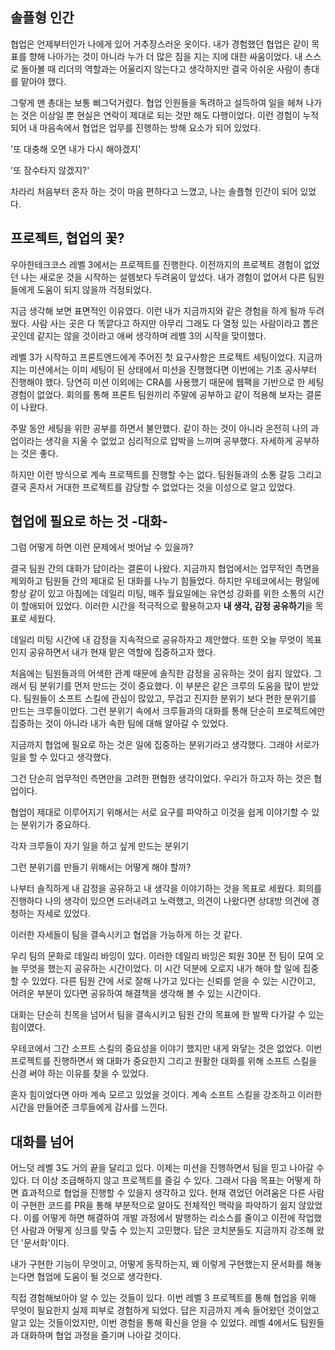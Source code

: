 ## 솔플형 인간

협업은 언제부터인가 나에게 있어 거추장스러운 옷이다. 내가 경험했던 협업은 같이 목표를 향해 나아가는 것이 아니라 누가 더 많은 짐을 지는 지에 대한 싸움이었다. 내 스스로 돌아볼 때 리더의 역할과는 어울리지 않는다고 생각하지만 결국 아쉬운 사람이 총대를 맡아야 했다.

그렇게 맨 총대는 보통 삐그덕거렸다. 협업 인원들을 독려하고 설득하여 일을 헤쳐 나가는 것은 이상일 뿐 현실은 연락이 제대로 되는 것만 해도 다행이었다. 이런 경험이 누적되어 내 마음속에서 협업은 업무를 진행하는 방해 요소가 되어 있었다.

'또 대충해 오면 내가 다시 해야겠지'

'또 잠수타지 않겠지?'

차라리 처음부터 혼자 하는 것이 마음 편하다고 느꼈고, 나는 솔플형 인간이 되어 있었다.

## 프로젝트, 협업의 꽃?

우아한테크코스 레벨 3에서는 프로젝트를 진행한다. 이전까지의 프로젝트 경험이 없었던 나는 새로운 것을 시작하는 설렘보다 두려움이 앞섰다. 내가 경험이 없어서 다른 팀원들에게 도움이 되지 않을까 걱정되었다.

지금 생각해 보면 표면적인 이유였다. 이런 내가 지금까지와 같은 경험을 하게 될까 두려웠다. 사람 사는 곳은 다 똑깥다고 하지만 아무리 그래도 다 열정 있는 사람이라고 뽑은 곳인데 같지는 않을 것이라고 애써 생각하며 레벨 3의 시작을 맞이했다.

레벨 3가 시작하고 프론트엔드에게 주어진 첫 요구사항은 프로젝트 세팅이었다. 지금까지는 미션에서는 이미 세팅이 된 상태에서 미션을 진행했다면 이번에는 기초 공사부터 진행해야 했다. 당연히 미션 이외에는 CRA를 사용했기 때문에 웹팩을 기반으로 한 세팅 경험이 없었다. 회의를 통해 프론트 팀원끼리 주말에 공부하고 같이 적용해 보자는 결론이 나왔다.

주말 동안 세팅을 위한 공부를 하면서 불안했다. 같이 하는 것이 아니라 온전히 나의 과업이라는 생각을 지울 수 없었고 심리적으로 압박을 느끼며 공부했다. 자세하게 공부하는 것은 좋다.

하지만 이런 방식으로 계속 프로젝트를 진행할 수는 없다. 팀원들과의 소통 갈등 그리고 결국 혼자서 거대한 프로젝트를 감당할 수 없었다는 것을 이성으로 알고 있었다.

## 협업에 필요로 하는 것 -대화-

그럼 어떻게 하면 이런 문제에서 벗어날 수 있을까?

결국 팀원 간의 대화가 답이라는 결론이 나왔다. 지금까지 협업에서는 업무적인 측면을 제외하고 팀원들 간의 제대로 된 대화를 나누기 힘들었다. 하지만 우테코에서는 평일에 항상 같이 있고 아침에는 데일리 미팅, 매주 월요일에는 유연성 강화를 위한 소통의 시간이 할애되어 있었다. 이러한 시간을 적극적으로 활용하고자 **내 생각, 감정 공유하기**을 목표로 세웠다.

데일리 미팅 시간에 내 감정을 지속적으로 공유하자고 제안했다. 또한 오늘 무엇이 목표인지 공유하면서 내가 현재 맡은 역할에 집중하고자 했다.

처음에는 팀원들과의 어색한 관계 때문에 솔직한 감정을 공유하는 것이 쉽지 않았다. 그래서 팀 분위기를 먼저 만드는 것이 중요했다. 이 부분은 같은 크루의 도움을 많이 받았다. 팀원들이 소프트 스킬에 관심이 많았고, 무겁고 진지한 분위기 보다 편한 분위기를 만드는 크루들이었다.
그런 분위기 속에서 크루들과의 대화를 통해 단순히 프로젝트에만 집중하는 것이 아니라 내가 속한 팀에 대해 알아갈 수 있었다.

지금까지 협업에 필요로 하는 것은 일에 집중하는 분위기라고 생각했다. 그래야 서로가 일을 할 수 있다고 생각했다.

그건 단순히 업무적인 측면만을 고려한 편협한 생각이었다. 우리가 하고자 하는 것은 협업이다.

협업이 제대로 이루어지기 위해서는 서로 요구를 파악하고 이것을 쉽게 이야기할 수 있는 분위기가 중요하다.

각자 크루들이 자기 일을 하고 싶게 만드는 분위기

그런 분위기를 만들기 위해서는 어떻게 해야 할까?

나부터 솔직하게 내 감정을 공유하고 내 생각을 이야기하는 것을 목표로 세웠다. 회의를 진행하다 나의 생각이 있으면 드러내려고 노력했고, 의견이 나왔다면 상대방 의견에 경청하는 자세로 있었다.

이러한 자세들이 팀을 결속시키고 협업을 가능하게 하는 것 같다.

우리 팀의 문화로 데일리 바잉이 있다. 이러한 데일리 바잉은 퇴원 30분 전 팀이 모여 오늘 무엇을 했는지 공유하는 시간이었다. 이 시간 덕분에 오로지 내가 해야 할 일에 집중할 수 있었다. 다른 팀원 간에 서로 잘해 나가고 있다는 신뢰를 얻을 수 있는 시간이고, 어려운 부분이 있다면 공유하여 해결책을 생각해 볼 수 있는 시간이다.

대화는 단순히 친목을 넘어서 팀을 결속시키고 팀원 간의 목표에 한 발짝 다가갈 수 있는 힘이였다.

우테코에서 그간 소프트 스킬의 중요성을 이야기 했지만 내게 와닿는 것은 없었다. 이번 프로젝트를 진행하면서 왜 대화가 중요한지 그리고 원활한 대화를 위해 소프트 스킬을 신경 써야 하는 이유를 찾을 수 있었다.

혼자 힘이었다면 아마 계속 모르고 있었을 것이다. 계속 소프트 스킬을 강조하고 이러한 시간을 만들어준 크루들에게 감사를 느낀다.

## 대화를 넘어

어느덧 레벨 3도 거의 끝을 달리고 있다. 이제는 미션을 진행하면서 팀을 믿고 나아갈 수 있다. 더 이상 조급해하지 않고 프로젝트를 즐길 수 있다. 그래서 다음 목표는 어떻게 하면 효과적으로 협업을 진행할 수 있을지 생각하고 있다. 현재 겪었던 어려움은 다른 사람이 구현한 코드를 PR을 통해 부분적으로 알아도 전체적인 맥락을 파악하기 쉽지 않았었다. 이를 어떻게 하면 해결하여 개발 과정에서 발행하는 리소스를 줄이고 이전에 작업했던 사람과 어떻게 싱크를 맞출 수 있는지 고민했다. 답은 코치분들도 지금까지 강조해 왔던 '문서화'이다.

내가 구현한 기능이 무엇이고, 어떻게 동작하는지, 왜 이렇게 구현했는지 문서화를 해놓는다면 협업에 도움이 될 것으로 생각한다.

직접 경험해보아야 알 수 있는 것들이 있다. 이번 레벨 3 프로젝트를 통해 협업을 위해 무엇이 필요한지 실제 피부로 경험하게 되었다. 답은 지금까지 계속 들어왔던 것이었고 알고 있는 것들이었지만, 이번 경험을 통해 확신을 얻을 수 있었다. 레벨 4에서도 팀원들과 대화하며 협업 과정을 즐기며 나아갈 것이다.
